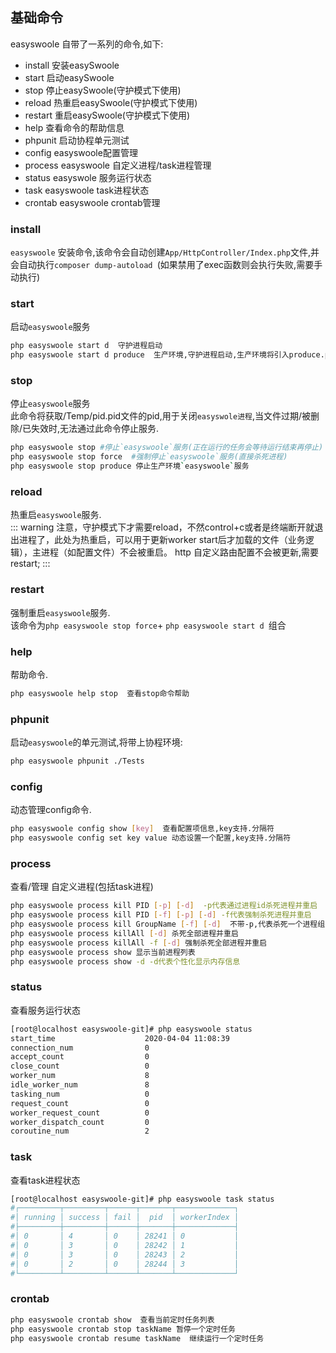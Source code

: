## 基础命令 
easyswoole 自带了一系列的命令,如下:
- install       安装easySwoole
- start         启动easySwoole
- stop          停止easySwoole(守护模式下使用)
- reload        热重启easySwoole(守护模式下使用)
- restart       重启easySwoole(守护模式下使用)
- help          查看命令的帮助信息
- phpunit       启动协程单元测试
- config        easyswoole配置管理
- process       easyswoole 自定义进程/task进程管理
- status        easyswole 服务运行状态
- task          easyswoole task进程状态
- crontab       easyswoole crontab管理

### install   
`easyswoole` 安装命令,该命令会自动创建`App/HttpController/Index.php`文件,并会自动执行`composer dump-autoload `(如果禁用了exec函数则会执行失败,需要手动执行)
### start        
启动`easyswoole`服务
```bash
php easyswoole start d  守护进程启动
php easyswoole start d produce  生产环境,守护进程启动,生产环境将引入produce.php配置文件, 
```
### stop          
停止`easyswoole`服务  
此命令将获取/Temp/pid.pid文件的pid,用于关闭`easyswole进程`,当文件过期/被删除/已失效时,无法通过此命令停止服务.  
```bash
php easyswoole stop #停止`easyswoole`服务(正在运行的任务会等待运行结束再停止)
php easyswoole stop force  #强制停止`easyswoole`服务(直接杀死进程)
php easyswoole stop produce 停止生产环境`easyswoole`服务  
```

### reload        
热重启`easyswoole`服务.  
::: warning
 注意，守护模式下才需要reload，不然control+c或者是终端断开就退出进程了，此处为热重启，可以用于更新worker start后才加载的文件（业务逻辑），主进程（如配置文件）不会被重启。 http 自定义路由配置不会被更新,需要restart;
:::
### restart 
强制重启`easyswoole`服务.     
该命令为`php easyswoole stop force`+ `php easyswoole start d `组合  
### help       
帮助命令.  
```bash
php easyswoole help stop  查看stop命令帮助
```   
### phpunit       
启动`easyswoole`的单元测试,将带上协程环境:
```bash
php easyswoole phpunit ./Tests
```
### config        
动态管理config命令.   
```bash
php easyswoole config show [key]  查看配置项信息,key支持.分隔符
php easyswoole config set key value 动态设置一个配置,key支持.分隔符
```
### process    
查看/管理 自定义进程(包括task进程)   
```bash
php easyswoole process kill PID [-p] [-d]  -p代表通过进程id杀死进程并重启  
php easyswoole process kill PID [-f] [-p] [-d] -f代表强制杀死进程并重启
php easyswoole process kill GroupName [-f] [-d]  不带-p,代表杀死一个进程组并重启
php easyswoole process killAll [-d] 杀死全部进程并重启
php easyswoole process killAll -f [-d] 强制杀死全部进程并重启
php easyswoole process show 显示当前进程列表
php easyswoole process show -d -d代表个性化显示内存信息
```
### status        
查看服务运行状态 
```bash
[root@localhost easyswoole-git]# php easyswoole status
start_time                    2020-04-04 11:08:39
connection_num                0
accept_count                  0
close_count                   0
worker_num                    8
idle_worker_num               8
tasking_num                   0
request_count                 0
worker_request_count          0
worker_dispatch_count         0
coroutine_num                 2
```
### task          
查看task进程状态  
```bash
[root@localhost easyswoole-git]# php easyswoole task status
#┌─────────┬─────────┬──────┬───────┬─────────────┐
#│ running │ success │ fail │  pid  │ workerIndex │
#├─────────┼─────────┼──────┼───────┼─────────────┤
#│ 0       │ 4       │ 0    │ 28241 │ 0           │
#│ 0       │ 3       │ 0    │ 28242 │ 1           │
#│ 0       │ 3       │ 0    │ 28243 │ 2           │
#│ 0       │ 2       │ 0    │ 28244 │ 3           │
#└─────────┴─────────┴──────┴───────┴─────────────┘

```
### crontab       
```bash
php easyswoole crontab show  查看当前定时任务列表
php easyswoole crontab stop taskName 暂停一个定时任务
php easyswoole crontab resume taskName  继续运行一个定时任务


```
